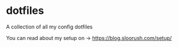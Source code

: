 # dotfiles

A collection of all my config dotfiles

You can read about my setup on -> https://blog.sloorush.com/setup/
